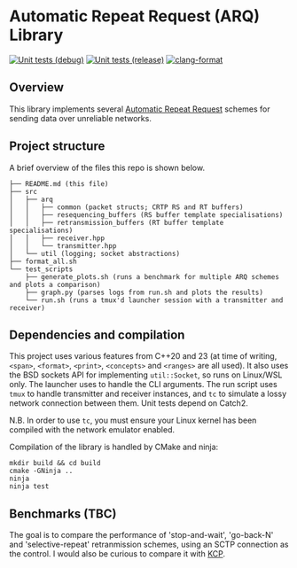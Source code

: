# Automatic Repeat Request (ARQ) Library
[![Unit tests (debug)](https://github.com/wjgra/arq-benchmark/actions/workflows/cmake-build-debug.yml/badge.svg)](https://github.com/wjgra/arq-benchmark/actions/workflows/cmake-build-debug.yml)
[![Unit tests (release)](https://github.com/wjgra/arq-benchmark/actions/workflows/cmake-build-release.yml/badge.svg)](https://github.com/wjgra/arq-benchmark/actions/workflows/cmake-build-release.yml)
[![clang-format](https://github.com/wjgra/arq-benchmark/actions/workflows/clang-format.yml/badge.svg)](https://github.com/wjgra/arq-benchmark/actions/workflows/clang-format.yml)
## Overview
This library implements several [Automatic Repeat Request](https://en.wikipedia.org/wiki/Automatic_repeat_request) schemes for sending data over unreliable networks. 
## Project structure
A brief overview of the files this repo is shown below.
```
├── README.md (this file)
├── src
│   ├── arq
│   │   ├── common (packet structs; CRTP RS and RT buffers)
│   │   ├── resequencing_buffers (RS buffer template specialisations)
│   │   ├── retransmission_buffers (RT buffer template specialisations)
│   │   ├── receiver.hpp
│   │   └── transmitter.hpp
│   └── util (logging; socket abstractions)
├── format_all.sh
└── test_scripts
    ├── generate_plots.sh (runs a benchmark for multiple ARQ schemes and plots a comparison)
    ├── graph.py (parses logs from run.sh and plots the results)
    └── run.sh (runs a tmux'd launcher session with a transmitter and receiver)
```
## Dependencies and compilation
This project uses various features from C++20 and 23 (at time of writing, `<span>`, `<format>`, `<print>`, `<concepts>` and `<ranges>` are all used). It also uses the BSD sockets API for implementing `util::Socket`, so runs on Linux/WSL only. The launcher uses to handle the CLI arguments. The run script uses `tmux` to handle transmitter and receiver instances, and `tc` to simulate a lossy network connection between them. Unit tests depend on Catch2.

N.B. In order to use `tc`, you must ensure your Linux kernel has been compiled with the network emulator enabled.

Compilation of the library is handled by CMake and ninja:
```
mkdir build && cd build
cmake -GNinja ..
ninja
ninja test
```
## Benchmarks (TBC)
The goal is to compare the performance of 'stop-and-wait', 'go-back-N' and 'selective-repeat' retranmission schemes, using an SCTP connection as the control. I would also be curious to compare it with [KCP](https://github.com/skywind3000/kcp/tree/master).
